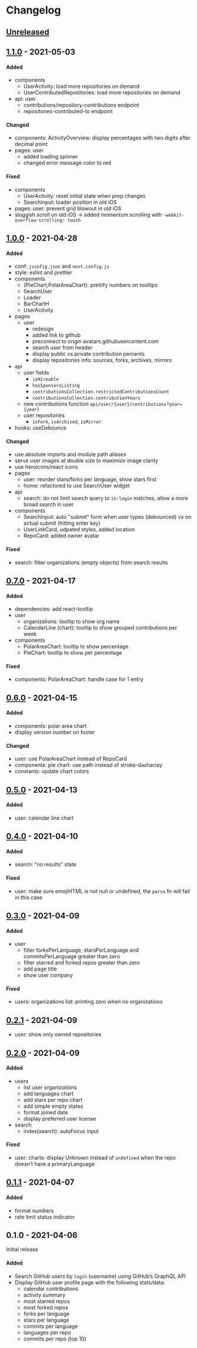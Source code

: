 # Changelog

## [Unreleased]


## [1.1.0] - 2021-05-03
#### Added
- components
  - UserActivity: load more repositories on demand
  - UserContributedRepositories: load more repositories on demand
- api: user
  - contributions/repository-contributions endpoint
  - repositories-contributed-to endpoint
#### Changed
- components: ActivityOverview: display percentages with two digits after decimal point
- pages: user
  - added loading spinner
  - changed error message color to red
#### Fixed
- components
  - UserActivity: reset initial state when prop changes
  - SearchInput: loader position in old iOS
- pages: user: prevent grid blowout in old iOS
- sluggish scroll on old iOS -> added momentum scrolling with `-webkit-overflow-scrolling: touch`

## [1.0.0] - 2021-04-28
#### Added
- conf: `jscofig.json` and `next.config.js`
- style: eslint and prettier
- components
  - {PieChart,PolarAreaChart}: prettify numbers on tooltips
  - SearchUser
  - Loader
  - BarChartH
  - UserActivity
- pages
  - user
    - redesign
    - added link to github
    - preconnect to origin avatars.githubusercontent.com
    - search user from header
    - display public vs private contribution percents
    - display repositories info: sources, forks, archives, mirrors
- api
  - user fields
    - `isHireable`
    - `hasSponsorsListing`
    - `contributionsCollection.restrictedContributionsCount`
    - `contributionsCollection.contributionYears`
  - new contributions function `api/user/{user}/contributions?year={year}`
  - user repositories
    - `isFork`, `isArchived`, `isMirror`
- hooks: useDebounce
#### Changed
- use absolute imports and module path aliases
- serve user images at double size to maximize image clarity
- use heroicons/react icons
- pages
  - user: reorder stars/forks per language, show stars first
  - home: refactored to use SearchUser widget
- api
  - search: do not limit search query to `in:login` matches, allow a more broad search in user
- components
  - SearchInput: auto "submit" form when user types (debounced) vs on actual submit (hitting enter key)
  - UserLinkCard, udpated styles, added location
  - RepoCard: added owner avatar
#### Fixed
- search: filter organizations (empty objects) from search results

## [0.7.0] - 2021-04-17
#### Added
- dependencies: add react-tooltip
- user
  - organizations: tooltip to show org name
  - CalendarLine (chart): tooltip to show grouped contributions per week
- components
  - PolarAreaChart: tooltip to show percentage
  - PieChart: tooltip to show per percentage
#### Fixed
- components: PolarAreaChart: handle case for 1 entry

## [0.6.0] - 2021-04-15
#### Added
- components: polar area chart
- display version number on footer
#### Changed
- user: use PolarAreaChart instead of RepoCard
- components: pie chart: use path instead of stroke-dasharray
- constants: update chart colors

## [0.5.0] - 2021-04-13
#### Added
- user: calendar line chart

## [0.4.0] - 2021-04-10
#### Added
- search: "no results" state
#### Fixed
- user: make sure emojiHTML is not null or undefined, the `parse` fn will fail in this case

## [0.3.0] - 2021-04-09
#### Added
- user
  - filter forksPerLanguage, starsPerLanguage and commitsPerLanguage greater than zero
  - filter starred and forked repos greater than zero
  - add page title
  - show user company
#### Fixed
- users: organizations list: printing zero when no organizations

## [0.2.1] - 2021-04-09
- user: show only owned repositories

## [0.2.0] - 2021-04-09
#### Added
- users
  - list user organizations
  - add languages chart
  - add stars per repo chart
  - add simple empty states
  - format joined date
  - display preferred user license
- search
  - index(search): autoFocus input

#### Fixed
- user: charts: display Unknown instead of `undefined` when the repo doesn’t have a primaryLanguage

## [0.1.1] - 2021-04-07
#### Added
- format numbers
- rate limit status indicator

## 0.1.0 - 2021-04-06
Initial release
#### Added
- Search GitHub users by `login` (username) using GitHub’s GraphQL API
- Display GitHub user profile page with the following stats/data:
  - calendar contributions
  - activity summary
  - most starred repos
  - most forked repos
  - forks per language
  - stars per language
  - commits per language
  - languages per repo
  - commits per repo (top 10)

[Unreleased]: https://github.com/noeldelgado/gh-profile-stats/compare/v1.1.0...HEAD
[1.1.0]: https://github.com/noeldelgado/gh-profile-stats/compare/v1.0.0...v1.1.0
[1.0.0]: https://github.com/noeldelgado/gh-profile-stats/compare/v0.7.0...v1.0.0
[0.7.0]: https://github.com/noeldelgado/gh-profile-stats/compare/v0.6.0...v0.7.0
[0.6.0]: https://github.com/noeldelgado/gh-profile-stats/compare/v0.5.0...v0.6.0
[0.5.0]: https://github.com/noeldelgado/gh-profile-stats/compare/v0.4.0...v0.5.0
[0.4.0]: https://github.com/noeldelgado/gh-profile-stats/compare/v0.3.0...v0.4.0
[0.3.0]: https://github.com/noeldelgado/gh-profile-stats/compare/v0.2.1...v0.3.0
[0.2.1]: https://github.com/noeldelgado/gh-profile-stats/compare/v0.2.0...v0.2.1
[0.2.0]: https://github.com/noeldelgado/gh-profile-stats/compare/v0.1.1...v0.2.0
[0.1.1]: https://github.com/noeldelgado/gh-profile-stats/compare/v0.1.0...v0.1.1
